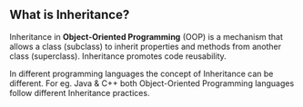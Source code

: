 ## What is Inheritance?

Inheritance in **Object-Oriented Programming** (OOP) is a mechanism that allows a class (subclass) to inherit properties and methods from another class (superclass). Inheritance promotes code reusability.

In different programming languages the concept of Inheritance can be different. For eg. Java & C++ both Object-Oriented Programming languages follow different Inheritance practices.


